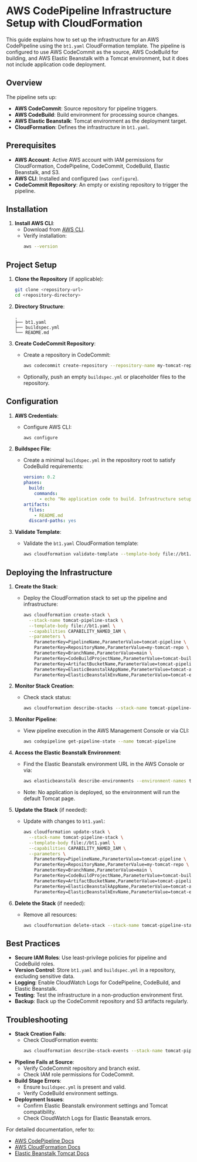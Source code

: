 # AWS CodePipeline Infrastructure Setup with CloudFormation

This guide explains how to set up the infrastructure for an AWS CodePipeline using the `bt1.yaml` CloudFormation template. The pipeline is configured to use AWS CodeCommit as the source, AWS CodeBuild for building, and AWS Elastic Beanstalk with a Tomcat environment, but it does not include application code deployment.

## Overview
The pipeline sets up:
- **AWS CodeCommit**: Source repository for pipeline triggers.
- **AWS CodeBuild**: Build environment for processing source changes.
- **AWS Elastic Beanstalk**: Tomcat environment as the deployment target.
- **CloudFormation**: Defines the infrastructure in `bt1.yaml`.

## Prerequisites
- **AWS Account**: Active AWS account with IAM permissions for CloudFormation, CodePipeline, CodeCommit, CodeBuild, Elastic Beanstalk, and S3.
- **AWS CLI**: Installed and configured (`aws configure`).
- **CodeCommit Repository**: An empty or existing repository to trigger the pipeline.

## Installation
1. **Install AWS CLI**:
   - Download from [AWS CLI](https://aws.amazon.com/cli/).
   - Verify installation:
     ```bash
     aws --version
     ```

## Project Setup
1. **Clone the Repository** (if applicable):
   ```bash
   git clone <repository-url>
   cd <repository-directory>
   ```

2. **Directory Structure**:
   ```
   .
   ├── bt1.yaml
   ├── buildspec.yml
   └── README.md
   ```

3. **Create CodeCommit Repository**:
   - Create a repository in CodeCommit:
     ```bash
     aws codecommit create-repository --repository-name my-tomcat-repo
     ```
   - Optionally, push an empty `buildspec.yml` or placeholder files to the repository.

## Configuration
1. **AWS Credentials**:
   - Configure AWS CLI:
     ```bash
     aws configure
     ```

2. **Buildspec File**:
   - Create a minimal `buildspec.yml` in the repository root to satisfy CodeBuild requirements:
     ```yaml
     version: 0.2
     phases:
       build:
         commands:
           - echo "No application code to build. Infrastructure setup only."
     artifacts:
       files:
         - README.md
       discard-paths: yes
     ```

3. **Validate Template**:
   - Validate the `bt1.yaml` CloudFormation template:
     ```bash
     aws cloudformation validate-template --template-body file://bt1.yaml
     ```

## Deploying the Infrastructure
1. **Create the Stack**:
   - Deploy the CloudFormation stack to set up the pipeline and infrastructure:
     ```bash
     aws cloudformation create-stack \
       --stack-name tomcat-pipeline-stack \
       --template-body file://bt1.yaml \
       --capabilities CAPABILITY_NAMED_IAM \
       --parameters \
         ParameterKey=PipelineName,ParameterValue=tomcat-pipeline \
         ParameterKey=RepositoryName,ParameterValue=my-tomcat-repo \
         ParameterKey=BranchName,ParameterValue=main \
         ParameterKey=CodeBuildProjectName,ParameterValue=tomcat-build-project \
         ParameterKey=ArtifactBucketName,ParameterValue=tomcat-pipeline-artifacts \
         ParameterKey=ElasticBeanstalkAppName,ParameterValue=tomcat-app \
         ParameterKey=ElasticBeanstalkEnvName,ParameterValue=tomcat-env
     ```

2. **Monitor Stack Creation**:
   - Check stack status:
     ```bash
     aws cloudformation describe-stacks --stack-name tomcat-pipeline-stack
     ```

3. **Monitor Pipeline**:
   - View pipeline execution in the AWS Management Console or via CLI:
     ```bash
     aws codepipeline get-pipeline-state --name tomcat-pipeline
     ```

4. **Access the Elastic Beanstalk Environment**:
   - Find the Elastic Beanstalk environment URL in the AWS Console or via:
     ```bash
     aws elasticbeanstalk describe-environments --environment-names tomcat-env
     ```
   - Note: No application is deployed, so the environment will run the default Tomcat page.

5. **Update the Stack** (if needed):
   - Update with changes to `bt1.yaml`:
     ```bash
     aws cloudformation update-stack \
       --stack-name tomcat-pipeline-stack \
       --template-body file://bt1.yaml \
       --capabilities CAPABILITY_NAMED_IAM \
       --parameters \
         ParameterKey=PipelineName,ParameterValue=tomcat-pipeline \
         ParameterKey=RepositoryName,ParameterValue=my-tomcat-repo \
         ParameterKey=BranchName,ParameterValue=main \
         ParameterKey=CodeBuildProjectName,ParameterValue=tomcat-build-project \
         ParameterKey=ArtifactBucketName,ParameterValue=tomcat-pipeline-artifacts \
         ParameterKey=ElasticBeanstalkAppName,ParameterValue=tomcat-app \
         ParameterKey=ElasticBeanstalkEnvName,ParameterValue=tomcat-env
     ```

6. **Delete the Stack** (if needed):
   - Remove all resources:
     ```bash
     aws cloudformation delete-stack --stack-name tomcat-pipeline-stack
     ```

## Best Practices
- **Secure IAM Roles**: Use least-privilege policies for pipeline and CodeBuild roles.
- **Version Control**: Store `bt1.yaml` and `buildspec.yml` in a repository, excluding sensitive data.
- **Logging**: Enable CloudWatch Logs for CodePipeline, CodeBuild, and Elastic Beanstalk.
- **Testing**: Test the infrastructure in a non-production environment first.
- **Backup**: Back up the CodeCommit repository and S3 artifacts regularly.

## Troubleshooting
- **Stack Creation Fails**:
   - Check CloudFormation events:
     ```bash
     aws cloudformation describe-stack-events --stack-name tomcat-pipeline-stack
     ```
- **Pipeline Fails at Source**:
   - Verify CodeCommit repository and branch exist.
   - Check IAM role permissions for CodeCommit.
- **Build Stage Errors**:
   - Ensure `buildspec.yml` is present and valid.
   - Verify CodeBuild environment settings.
- **Deployment Issues**:
   - Confirm Elastic Beanstalk environment settings and Tomcat compatibility.
   - Check CloudWatch Logs for Elastic Beanstalk errors.

For detailed documentation, refer to:
- [AWS CodePipeline Docs](https://docs.aws.amazon.com/codepipeline)
- [AWS CloudFormation Docs](https://docs.aws.amazon.com/cloudformation)
- [Elastic Beanstalk Tomcat Docs](https://docs.aws.amazon.com/elasticbeanstalk/latest/dg/java-tomcat-platform.html)